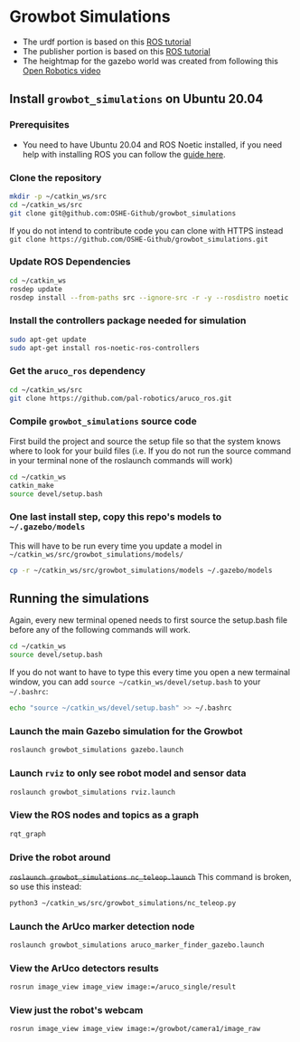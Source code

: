 # Growbot Simulations

- The urdf portion is based on this [ROS tutorial](https://wiki.ros.org/urdf/Tutorials/Building%20a%20Visual%20Robot%20Model%20with%20URDF%20from%20Scratch)
- The publisher portion is based on this [ROS tutorial](https://wiki.ros.org/ROS/Tutorials/WritingPublisherSubscriber%28c%2B%2B%29)
- The heightmap for the gazebo world was created from following this [Open Robotics video](https://vimeo.com/58409707)

## Install `growbot_simulations` on Ubuntu 20.04

### Prerequisites

- You need to have Ubuntu 20.04 and ROS Noetic installed, if you need help with installing ROS you can follow the [guide here](install_noetic_bare_metal.md).

### Clone the repository

```sh
mkdir -p ~/catkin_ws/src
cd ~/catkin_ws/src
git clone git@github.com:OSHE-Github/growbot_simulations
```

If you do not intend to contribute code you can clone with HTTPS instead `git clone https://github.com/OSHE-Github/growbot_simulations.git`

### Update ROS Dependencies

```sh
cd ~/catkin_ws
rosdep update
rosdep install --from-paths src --ignore-src -r -y --rosdistro noetic
```

### Install the controllers package needed for simulation

```sh
sudo apt-get update
sudo apt-get install ros-noetic-ros-controllers
```

### Get the `aruco_ros` dependency

```sh
cd ~/catkin_ws/src
git clone https://github.com/pal-robotics/aruco_ros.git
```

### Compile `growbot_simulations` source code

First build the project and source the setup file so that the system knows where to look for your build files (i.e. If you do not run the source command in your terminal none of the roslaunch commands will work)

```sh
cd ~/catkin_ws
catkin_make
source devel/setup.bash
```

### One last install step, copy this repo's models to `~/.gazebo/models`

This will have to be run every time you update a model in
`~/catkin_ws/src/growbot_simulations/models/`

```sh
cp -r ~/catkin_ws/src/growbot_simulations/models ~/.gazebo/models
```

## Running the simulations

Again, every new terminal opened needs to first source the setup.bash file before any of the following commands will work.

```sh
cd ~/catkin_ws
source devel/setup.bash
```

If you do not want to have to type this every time you open a new termainal window, you can add `source
~/catkin_ws/devel/setup.bash` to your `~/.bashrc`:

```sh
echo "source ~/catkin_ws/devel/setup.bash" >> ~/.bashrc
```

### Launch the main Gazebo simulation for the Growbot

```sh
roslaunch growbot_simulations gazebo.launch
```

### Launch `rviz` to only see robot model and sensor data

```sh
roslaunch growbot_simulations rviz.launch
```

### View the ROS nodes and topics as a graph
 
```sh
rqt_graph
```

### Drive the robot around

~~`roslaunch growbot_simulations nc_teleop.launch`~~ This command is broken, so use this instead:

```sh
python3 ~/catkin_ws/src/growbot_simulations/nc_teleop.py
```

### Launch the ArUco marker detection node

```sh
roslaunch growbot_simulations aruco_marker_finder_gazebo.launch
```

### View the ArUco detectors results

```sh
rosrun image_view image_view image:=/aruco_single/result
```

### View just the robot's webcam

```sh
rosrun image_view image_view image:=/growbot/camera1/image_raw
```
